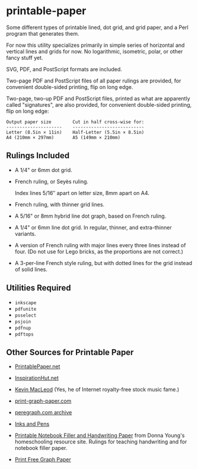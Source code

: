 # printable-paper

Some different types of printable lined, dot grid, and grid paper, and
a Perl program that generates them.

For now this utility specializes primarily in simple series of
horizontal and vertical lines and grids for now.  No logarithmic,
isometric, polar, or other fancy stuff yet.

SVG, PDF, and PostScript formats are included.

Two-page PDF and PostScript files of all paper rulings are provided,
for convenient double-sided printing, flip on long edge.

Two-page, two-up PDF and PostScript files, printed as what are
apparently called "signatures", are also provided, for convenient
double-sided printing, flip on long edge:

    Output paper size        Cut in half cross-wise for:
    ---------------------    ---------------------------
    Letter (8.5in × 11in)    Half-Letter (5.5in × 8.5in)
    A4 (210mm × 297mm)       A5 (149mm × 210mm)

## Rulings Included

-   A 1/4" or 6mm dot grid.

-   French ruling, or Seyès ruling.

    Index lines 5/16″ apart on letter size, 8mm apart on A4.

-   French ruling, with thinner grid lines.

-   A 5/16" or 8mm hybrid line dot graph, based on French ruling.

-   A 1/4" or 6mm line dot grid.  In regular, thinner, and
    extra-thinner variants.

-   A version of French ruling with major lines every three lines
    instead of four.  (Do not use for Lego bricks, as the proportions
    are not correct.)

-   A 3-per-line French style ruling, but with dotted lines for the
    grid instead of solid lines.

## Utilities Required

-   `inkscape`
-   `pdfunite`
-   `psselect`
-   `psjoin`
-   `pdfnup`
-   `pdftops`

## Other Sources for Printable Paper

-   [PrintablePaper.net](https://www.printablepaper.net/)

-   [InspirationHut.net](https://inspirationhut.net/printable-paper/)

-   [Kevin MacLeod](https://incompetech.com/graphpaper/) (Yes, he of
    Internet royalty-free stock music fame.)

-   [print-graph-paper.com](http://print-graph-paper.com/)

-   [peregraph.com archive](https://web.archive.org/web/20120401233424/http://www.peregraph.com/)

-   [Inks and Pens](https://www.inksandpens.com/post/ruled-paper-templates/)

-   [Printable Notebook Filler and Handwriting Paper](http://donnayoung.org/penmanship/paper.htm)
    from Donna Young's homeschooling resource site.  Rulings for teaching handwriting and
    for notebook filler paper.

-   [Print Free Graph Paper](http://www.printfreegraphpaper.com/)
